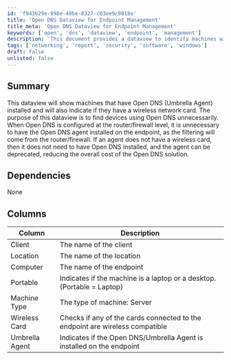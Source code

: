 ```yaml
---
id: 'f943b29e-998e-48be-8327-c03ee9c0818e'
title: 'Open DNS Dataview for Endpoint Management'
title_meta: 'Open DNS Dataview for Endpoint Management'
keywords: ['open', 'dns', 'dataview', 'endpoint', 'management']
description: 'This document provides a dataview to identify machines with Open DNS (Umbrella Agent) installed and checks for the presence of a wireless network card. It aims to help in finding devices unnecessarily using Open DNS when configured at the router/firewall level. By identifying endpoints without wireless capabilities, organizations can reduce costs associated with the Open DNS solution.'
tags: ['networking', 'report', 'security', 'software', 'windows']
draft: false
unlisted: false
---
```


## Summary

This dataview will show machines that have Open DNS (Umbrella Agent) installed and will also indicate if they have a wireless network card. The purpose of this dataview is to find devices using Open DNS unnecessarily. When Open DNS is configured at the router/firewall level, it is unnecessary to have the Open DNS agent installed on the endpoint, as the filtering will come from the router/firewall. If an agent does not have a wireless card, then it does not need to have Open DNS installed, and the agent can be deprecated, reducing the overall cost of the Open DNS solution.

## Dependencies

None

## Columns

| Column         | Description                                                                                     |
|----------------|-------------------------------------------------------------------------------------------------|
| Client         | The name of the client                                                                          |
| Location       | The name of the location                                                                        |
| Computer       | The name of the endpoint                                                                        |
| Portable       | Indicates if the machine is a laptop or a desktop. (Portable = Laptop)                         |
| Machine Type   | The type of machine: Server | Workstation | Mac | Linux                                          |
| Wireless Card   | Checks if any of the cards connected to the endpoint are wireless compatible                   |
| Umbrella Agent | Indicates if the Open DNS/Umbrella Agent is installed on the endpoint                          |
